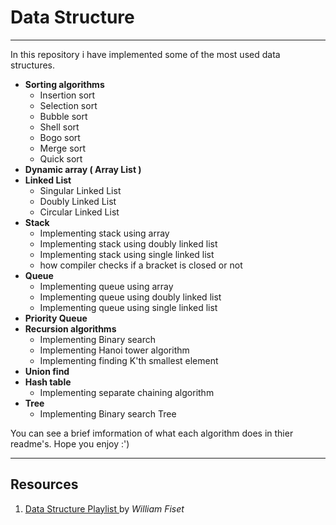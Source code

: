 # Data Structure

------

In this repository i have implemented some of the most used data structures.

- **Sorting algorithms**
  - Insertion sort
  - Selection sort
  - Bubble sort
  - Shell sort
  - Bogo sort
  - Merge sort
  - Quick sort
- **Dynamic array ( Array List )**
- **Linked List**
  - Singular Linked List
  - Doubly Linked List
  - Circular Linked List
- **Stack**
  - Implementing stack using array
  - Implementing stack using doubly linked list
  - Implementing stack using single linked list
  - how compiler checks if a bracket is closed or not
- **Queue**
  - Implementing queue using array
  - Implementing queue using doubly linked list
  - Implementing queue using single linked list
- **Priority Queue**
- **Recursion algorithms**
  - Implementing Binary search
  - Implementing Hanoi tower algorithm
  - Implementing finding K'th smallest element
- **Union find**
- **Hash table**
  - Implementing separate chaining algorithm
- **Tree**
  - Implementing Binary search Tree

You can see a brief imformation of what each algorithm does in thier readme's. Hope you enjoy :')

------

## Resources

1. [Data Structure Playlist ](https://www.youtube.com/playlist?list=PLDV1Zeh2NRsB6SWUrDFW2RmDotAfPbeHu)by *William Fiset*
